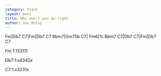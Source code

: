 ```yaml
---
category: track
layout: post
title: Why don't you do right
author: Joe McCoy
---
```


<canvas class="chords">Fm|Db7 C7|Fm|Db7 C7
Bbm7|Gm75b C7| Fm6|%
Bbm7 C7|Db7 C7|Fm|Db7 C7</canvas>



<canvas class="diagram">Fm:1:133111</canvas>

<canvas class="diagram">Db7:1:x4342x</canvas>

<canvas class="diagram">C7:1:x3231x</canvas>



